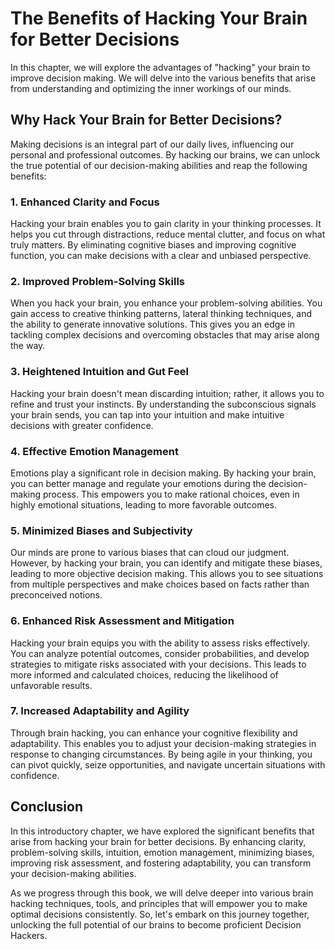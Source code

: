 The Benefits of Hacking Your Brain for Better Decisions
================================================================================

In this chapter, we will explore the advantages of "hacking" your brain to improve decision making. We will delve into the various benefits that arise from understanding and optimizing the inner workings of our minds.

Why Hack Your Brain for Better Decisions?
-----------------------------------------

Making decisions is an integral part of our daily lives, influencing our personal and professional outcomes. By hacking our brains, we can unlock the true potential of our decision-making abilities and reap the following benefits:

### 1. Enhanced Clarity and Focus

Hacking your brain enables you to gain clarity in your thinking processes. It helps you cut through distractions, reduce mental clutter, and focus on what truly matters. By eliminating cognitive biases and improving cognitive function, you can make decisions with a clear and unbiased perspective.

### 2. Improved Problem-Solving Skills

When you hack your brain, you enhance your problem-solving abilities. You gain access to creative thinking patterns, lateral thinking techniques, and the ability to generate innovative solutions. This gives you an edge in tackling complex decisions and overcoming obstacles that may arise along the way.

### 3. Heightened Intuition and Gut Feel

Hacking your brain doesn't mean discarding intuition; rather, it allows you to refine and trust your instincts. By understanding the subconscious signals your brain sends, you can tap into your intuition and make intuitive decisions with greater confidence.

### 4. Effective Emotion Management

Emotions play a significant role in decision making. By hacking your brain, you can better manage and regulate your emotions during the decision-making process. This empowers you to make rational choices, even in highly emotional situations, leading to more favorable outcomes.

### 5. Minimized Biases and Subjectivity

Our minds are prone to various biases that can cloud our judgment. However, by hacking your brain, you can identify and mitigate these biases, leading to more objective decision making. This allows you to see situations from multiple perspectives and make choices based on facts rather than preconceived notions.

### 6. Enhanced Risk Assessment and Mitigation

Hacking your brain equips you with the ability to assess risks effectively. You can analyze potential outcomes, consider probabilities, and develop strategies to mitigate risks associated with your decisions. This leads to more informed and calculated choices, reducing the likelihood of unfavorable results.

### 7. Increased Adaptability and Agility

Through brain hacking, you can enhance your cognitive flexibility and adaptability. This enables you to adjust your decision-making strategies in response to changing circumstances. By being agile in your thinking, you can pivot quickly, seize opportunities, and navigate uncertain situations with confidence.

Conclusion
----------

In this introductory chapter, we have explored the significant benefits that arise from hacking your brain for better decisions. By enhancing clarity, problem-solving skills, intuition, emotion management, minimizing biases, improving risk assessment, and fostering adaptability, you can transform your decision-making abilities.

As we progress through this book, we will delve deeper into various brain hacking techniques, tools, and principles that will empower you to make optimal decisions consistently. So, let's embark on this journey together, unlocking the full potential of our brains to become proficient Decision Hackers.
